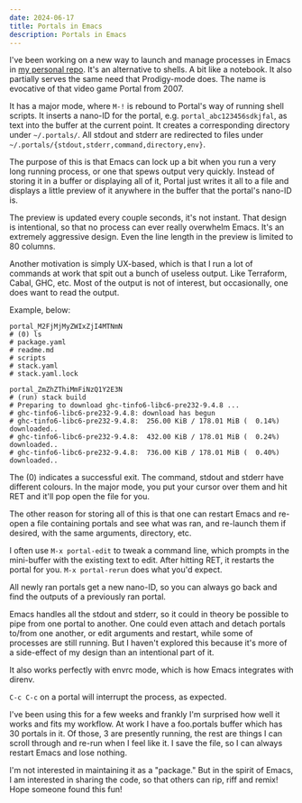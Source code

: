 ```yaml
---
date: 2024-06-17
title: Portals in Emacs
description: Portals in Emacs
---
```


I've been working on a new way to launch and manage processes in Emacs
in [my personal
repo](https://github.com/chrisdone/emacs-config/blob/00e0d01b7f28cff4f16ac2ec5e98581f2969de84/packages/portal/portal.el).
It's an alternative to shells. A bit like a notebook. It also
partially serves the same need that Prodigy-mode does. The name is
evocative of that video game Portal from 2007.

It has a major mode, where `M-!` is rebound to Portal's way of running
shell scripts. It inserts a nano-ID for the portal,
e.g. `portal_abc123456sdkjfal`, as text into the buffer at the current
point. It creates a corresponding directory under `~/.portals/`. All
stdout and stderr are redirected to files under
`~/.portals/{stdout,stderr,command,directory,env}`.

The purpose of this is that Emacs can lock up a bit when you run a
very long running process, or one that spews output very
quickly. Instead of storing it in a buffer or displaying all of it,
Portal just writes it all to a file and displays a little preview of
it anywhere in the buffer that the portal's nano-ID is.

The preview is updated every couple seconds, it's not instant. That
design is intentional, so that no process can ever really overwhelm
Emacs. It's an extremely aggressive design. Even the line length in
the preview is limited to 80 columns.

Another motivation is simply UX-based, which is that I run a lot of
commands at work that spit out a bunch of useless output. Like
Terraform, Cabal, GHC, etc. Most of the output is not of interest, but
occasionally, one does want to read the output.

Example, below:

```
portal_M2FjMjMyZWIxZjI4MTNmN
# (0) ls
# package.yaml
# readme.md
# scripts
# stack.yaml
# stack.yaml.lock

portal_ZmZhZThiMmFiNzQ1Y2E3N
# (run) stack build
# Preparing to download ghc-tinfo6-libc6-pre232-9.4.8 ...
# ghc-tinfo6-libc6-pre232-9.4.8: download has begun
# ghc-tinfo6-libc6-pre232-9.4.8:  256.00 KiB / 178.01 MiB (  0.14%) downloaded..
# ghc-tinfo6-libc6-pre232-9.4.8:  432.00 KiB / 178.01 MiB (  0.24%) downloaded..
# ghc-tinfo6-libc6-pre232-9.4.8:  736.00 KiB / 178.01 MiB (  0.40%) downloaded..
```

The (0) indicates a successful exit. The command, stdout and stderr
have different colours. In the major mode, you put your cursor over
them and hit RET and it'll pop open the file for you.

The other reason for storing all of this is that one can restart Emacs
and re-open a file containing portals and see what was ran, and
re-launch them if desired, with the same arguments, directory, etc.

I often use `M-x portal-edit` to tweak a command line, which prompts in
the mini-buffer with the existing text to edit. After hitting RET, it
restarts the portal for you. `M-x portal-rerun` does what you'd
expect.

All newly ran portals get a new nano-ID, so you can always go back and
find the outputs of a previously ran portal.

Emacs handles all the stdout and stderr, so it could in theory be
possible to pipe from one portal to another. One could even attach and
detach portals to/from one another, or edit arguments and restart,
while some of processes are still running. But I haven't explored this
because it's more of a side-effect of my design than an intentional
part of it.

It also works perfectly with envrc mode, which is how Emacs integrates
with direnv.

`C-c C-c` on a portal will interrupt the process, as expected.

I've been using this for a few weeks and frankly I'm surprised how
well it works and fits my workflow. At work I have a foo.portals
buffer which has 30 portals in it. Of those, 3 are presently running,
the rest are things I can scroll through and re-run when I feel like
it. I save the file, so I can always restart Emacs and lose nothing.

I'm not interested in maintaining it as a "package." But in the spirit
of Emacs, I am interested in sharing the code, so that others can rip,
riff and remix! Hope someone found this fun!
